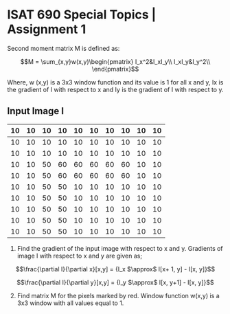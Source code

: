 # ISAT 690 Special Topics | Assignment 1

Second moment matrix M is defined as: 

$$M = \sum_{x,y}w(x,y)\begin{pmatrix}
I_x^2&I_xI_y\\
I_xI_y&I_y^2\\
\end{pmatrix}$$

Where, w (x,y) is a 3x3 window function and its value is 1 for all x and y, Ix is the gradient of I with
respect to x and Iy is the gradient of I with respect to y.

## Input Image I

| 10  | 10  | 10  | 10  | 10  | 10  | 10  | 10  | 10  | 10  |
|-----|-----|-----|-----|-----|-----|-----|-----|-----|-----|
| 10  | 10  | 10  | 10  | 10  | 10  | 10  | 10  | 10  | 10  |
| 10  | 10  | 10  | 10  | 10  | 10  | 10  | 10  | 10  | 10  |
| 10  | 10  | 50  | 60  | 60  | 60  | 60  | 60  | 10  | 10  |
| 10  | 10  | 50  | 60  | 60  | 60  | 60  | 60  | 10  | 10  |
| 10  | 10  | 50  | 50  | 10  | 10  | 10  | 10  | 10  | 10  |
| 10  | 10  | 50  | 50  | 10  | 10  | 10  | 10  | 10  | 10  |
| 10  | 10  | 50  | 50  | 10  | 10  | 10  | 10  | 10  | 10  |
| 10  | 10  | 50  | 50  | 10  | 10  | 10  | 10  | 10  | 10  |
| 10  | 10  | 50  | 50  | 10  | 10  | 10  | 10  | 10  | 10  |

1) Find the gradient of the input image with respect to x and y. Gradients of image I with respect to x
and y are given as;

$$\frac{\partial I}{\partial x}[x,y] = {I_x $\approx$ I[x+ 1, y] - I[x, y]}$$

$$\frac{\partial I}{\partial y}[x,y] = {I_y $\approx$ I[x, y+1] - I[x, y]}$$

2) Find matrix M for the pixels marked by red. Window function w(x,y) is a 3x3 window with all values
equal to 1.
